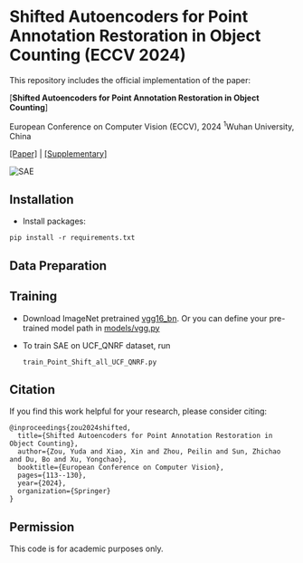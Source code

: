 # Shifted Autoencoders for Point Annotation Restoration in Object Counting (ECCV 2024)

This repository includes the official implementation of the paper: 

[**Shifted Autoencoders for Point Annotation Restoration in Object Counting**]

European Conference on Computer Vision (ECCV), 2024
<sup>1</sup>Wuhan University, China  

[[Paper]](https://www.ecva.net/papers/eccv_2024/papers_ECCV/papers/03594.pdf) | [[Supplementary]](https://www.ecva.net/papers/eccv_2024/papers_ECCV/papers/03594-supp.pdf)

![SAE]()


## Installation

- Install packages:

```
pip install -r requirements.txt
```


## Data Preparation


## Training

- Download ImageNet pretrained [vgg16_bn](https://download.pytorch.org/models/vgg16_bn-6c64b313.pth). Or you can define your pre-trained model path in [models/vgg.py](models/vgg.py)
  

- To train SAE on UCF_QNRF dataset, run
  
  ```
  train_Point_Shift_all_UCF_QNRF.py
  ```
  
## Citation

If you find this work helpful for your research, please consider citing:

```
@inproceedings{zou2024shifted,
  title={Shifted Autoencoders for Point Annotation Restoration in Object Counting},
  author={Zou, Yuda and Xiao, Xin and Zhou, Peilin and Sun, Zhichao and Du, Bo and Xu, Yongchao},
  booktitle={European Conference on Computer Vision},
  pages={113--130},
  year={2024},
  organization={Springer}
}
```


## Permission

This code is for academic purposes only.


